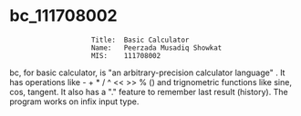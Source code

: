 # bc_111708002




						Title: 	Basic Calculator
						Name:	Peerzada Musadiq Showkat
						MIS:	111708002

bc, for basic calculator,  is "an arbitrary-precision calculator language" . 
It has operations like  - + * / ^  <<   >>     % () and trignometric functions like sine,  cos, tangent.  It also has a "." feature to remember last result (history). The program works on infix input type.
